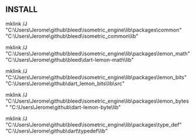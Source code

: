 ## INSTALL

mklink /J "C:\Users\Jerome\github\bleed\isometric_engine\lib\packages\common" "C:\Users\Jerome\github\bleed\isometric_common\lib"

mklink /J "C:\Users\Jerome\github\bleed\isometric_engine\lib\packages\lemon_math" "C:\Users\Jerome\github\bleed\dart-lemon-math\lib"

mklink /J "C:\Users\Jerome\github\bleed\isometric_engine\lib\packages\lemon_bits" "C:\Users\Jerome\github\dart_lemon_bits\lib\src"

mklink /J "C:\Users\Jerome\github\bleed\isometric_engine\lib\packages\lemon_bytes" "C:\Users\Jerome\github\dart-lemon-byte\lib"

mklink /J "C:\Users\Jerome\github\bleed\isometric_engine\lib\packages\type_def" "C:\Users\Jerome\github\dart\typedef\lib"

